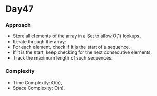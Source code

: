 # Day47

### Approach

- Store all elements of the array in a Set to allow O(1) lookups.
- Iterate through the array:
 - For each element, check if it is the start of a sequence.
 - If it is the start, keep checking for the next consecutive elements.
- Track the maximum length of such sequences.

### Complexity

- Time Complexity: O(n),
- Space Complexity: O(n).
